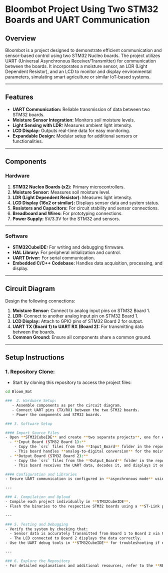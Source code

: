 # Bloombot Project Using Two STM32 Boards and UART Communication

## Overview  
Bloombot is a project designed to demonstrate efficient communication and sensor-based control using two STM32 Nucleo boards. The project utilizes UART (Universal Asynchronous Receiver/Transmitter) for communication between the boards. It incorporates a moisture sensor, an LDR (Light Dependent Resistor), and an LCD to monitor and display environmental parameters, simulating smart agriculture or similar IoT-based systems.

---

## Features  
- **UART Communication:** Reliable transmission of data between two STM32 boards.  
- **Moisture Sensor Integration:** Monitors soil moisture levels.  
- **Light Sensing with LDR:** Measures ambient light intensity.  
- **LCD Display:** Outputs real-time data for easy monitoring.  
- **Expandable Design:** Modular setup for additional sensors or functionalities.  

---

## Components  
### Hardware  
1. **STM32 Nucleo Boards (x2):** Primary microcontrollers.  
2. **Moisture Sensor:** Measures soil moisture level.  
3. **LDR (Light Dependent Resistor):** Measures light intensity.  
4. **LCD Display (16x2 or similar):** Displays sensor data and system status.  
5. **Resistors and Capacitors:** For circuit stability and sensor connections.  
6. **Breadboard and Wires:** For prototyping connections.  
7. **Power Supply:** 5V/3.3V for the STM32 and sensors.  

---

### Software  
- **STM32CubeIDE:** For writing and debugging firmware.  
- **HAL Library:** For peripheral initialization and control.  
- **UART Driver:** For serial communication.  
- **Embedded C/C++ Codebase:** Handles data acquisition, processing, and display.  

---

## Circuit Diagram  
Design the following connections:  
1. **Moisture Sensor:** Connect to analog input pins on STM32 Board 1.  
2. **LDR:** Connect to another analog input pin on STM32 Board 1.  
3. **LCD Display:** Attach to GPIO pins of STM32 Board 2 for output.  
4. **UART TX (Board 1) to UART RX (Board 2):** For transmitting data between the boards.  
5. **Common Ground:** Ensure all components share a common ground.

---

## Setup Instructions  


### 1. Repository Clone:
   - Start by cloning this repository to access the project files:
```bash git clone https://github.com/KushalPraja/Bloom_Bot
cd Bloom_Bot

###  2. Hardware Setup:
   - Assemble components as per the circuit diagram.  
   - Connect UART pins (TX/RX) between the two STM32 boards.  
   - Power the components and STM32 boards.  

### 3. Software Setup  

#### Import Source Files  
- Open **STM32CubeIDE** and create **two separate projects**, one for each STM32 board:  
  - **Input Board (STM32 Board 1):**  
    - Copy the `src` files from the **Input_Board** folder in the repository into the project for this board.  
    - This board handles **analog-to-digital conversion** for the moisture sensor and LDR and transmits sensor data using **UART1**.  
  - **Output Board (STM32 Board 2):**  
    - Copy the `src` files from the **Output_Board** folder in the repository into the project for this board.  
    - This board receives the UART data, decodes it, and displays it on the LCD.  

#### Configuration and Libraries  
- Ensure UART communication is configured in **asynchronous mode** using HAL libraries.  

---

### 4. Compilation and Upload  
- Compile each project individually in **STM32CubeIDE**.  
- Flash the binaries to the respective STM32 boards using a **ST-Link programmer**.  

---

### 5. Testing and Debugging  
- Verify the system by checking that:  
  - Sensor data is accurately transmitted from Board 1 to Board 2 via UART.  
  - The LCD connected to Board 2 displays the data correctly.  
- Use the UART debug tools in **STM32CubeIDE** for troubleshooting if needed.  

---

### 6. Explore the Repository  
- For detailed explanations and additional resources, refer to the **README** and **project folders** on GitHub: [GitHub Repository](https://github.com/KushalPraja/Bloom_Bot).  


